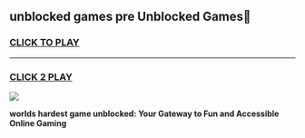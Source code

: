 
## unblocked games pre Unblocked Games👋
<h3>
<a href="https://premium.freeplayer.one?title=unblocked_games_pre&ref=16F">CLICK TO PLAY</a></h3>
<hr>

<h3>
<a href="https://premium.freeplayer.one?title=unblocked_games_pre&ref=16F">CLICK 2 PLAY</a>
  
</h3>

<a href="https://premium.freeplayer.one?title=unblocked_games_pre&ref=16F/"><img src="https://clearcache.store/games.png"></a>


**worlds hardest game unblocked: Your Gateway to Fun and Accessible Online Gaming**
